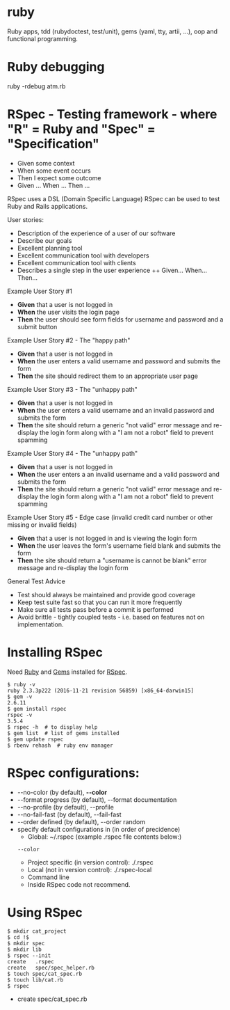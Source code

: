 # ruby
Ruby apps, tdd (rubydoctest, test/unit), gems (yaml, tty, artii, ...), oop and functional programming.

# Ruby debugging
ruby -rdebug atm.rb

# RSpec - Testing framework - where "R" = Ruby and "Spec" = "Specification"

+ Given some context
+ When some event occurs
+ Then I expect some outcome
+ Given ... When ... Then ...

RSpec uses a DSL (Domain Specific Language)
RSpec can be used to test Ruby and Rails applications.

User stories:
+ Description of the experience of a user of our software
+ Describe our goals
+ Excellent planning tool
+ Excellent communication tool with developers
+ Excellent communication tool with clients
+ Describes a single step in the user experience
++ Given... When... Then...

Example User Story #1
+ <b>Given</b> that a user is not logged in
+ <b>When</b> the user visits the login page
+ <b>Then</b> the user should see form fields for username and password and a submit button

Example User Story #2 - The "happy path"
+ <b>Given</b> that a user is not logged in
+ <b>When</b> the user enters a valid username and password and submits the form
+ <b>Then</b> the site should redirect them to an appropriate user page

Example User Story #3 - The "unhappy path"
+ <b>Given</b> that a user is not logged in
+ <b>When</b> the user enters a valid username and an invalid password and submits the form
+ <b>Then</b> the site should return a generic "not valid" error message and re-display the login form along with a "I am not a robot" field to prevent spamming

Example User Story #4 - The "unhappy path"
+ <b>Given</b> that a user is not logged in
+ <b>When</b> the user enters a an invalid username and a valid password and submits the form
+ <b>Then</b> the site should return a generic "not valid" error message and re-display the login form along with a "I am not a robot" field to prevent spamming

Example User Story #5 - Edge case (invalid credit card number or other missing or invalid fields)
+ <b>Given</b> that a user is not logged in and is viewing the login form
+ <b>When</b> the user leaves the form's username field blank and submits the form
+ <b>Then</b> the site should return a "username is cannot be blank" error message and re-display the login form

General Test Advice
+ Test should always be maintained and provide good coverage
+ Keep test suite fast so that you can run it more frequently
+ Make sure all tests pass before a commit is performed
+ Avoid brittle - tightly coupled tests - i.e. based on features not on implementation.

# Installing RSpec
Need [Ruby](https://www.ruby-lang.org/en/documentation/installation/) and [Gems](https://rubygems.org/) installed for [RSpec](https://github.com/rspec/rspec).
```
$ ruby -v
ruby 2.3.3p222 (2016-11-21 revision 56859) [x86_64-darwin15]
$ gem -v
2.6.11
$ gem install rspec
rspec -v
3.5.4
$ rspec -h  # to display help
$ gem list  # list of gems installed
$ gem update rspec
$ rbenv rehash  # ruby env manager
```

# RSpec configurations:
+ --no-color (by default), <b>--color</b>
+ --format progress (by default), --format documentation
+ --no-profile (by default), --profile
+ --no-fail-fast (by default), --fail-fast
+ --order defined (by default), --order random
+ specify default configurations in (in order of precidence)
  + Global: ~/.rspec (example .rspec file contents below:)
  ```
  --color
  ```
  + Project specific (in version control): ./.rspec
  + Local (not in version control): ./.rspec-local
  + Command line
  + Inside RSpec code not recommend.


# Using RSpec
```
$ mkdir cat_project
$ cd !$
$ mkdir spec
$ mkdir lib
$ rspec --init
create   .rspec
create   spec/spec_helper.rb
$ touch spec/cat_spec.rb
$ touch lib/cat.rb
$ rspec
```
+ create spec/cat_spec.rb
